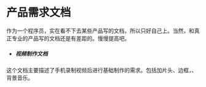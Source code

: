 # 产品需求文档
作为一个程序员，实在看不下去某些产品写的文档，所以只好自己上。当然，和真正专业的产品写的文档还是有差距的。慢慢提高吧。
- ##### 视频制作文档
这个文档主要描述了手机录制视频后进行基础制作的需求。包括加片头、边框，、背景音乐。
